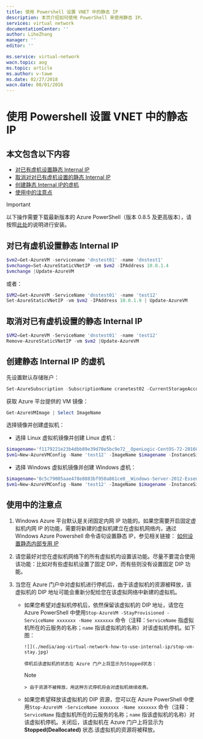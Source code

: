 ```yaml
---
title: 使用 Powershell 设置 VNET 中的静态 IP
description: 本页介绍如何使用 PowerShell 来使用静态 IP。
services: virtual network
documentationCenter: ''
author: LiheZhang
manager: ''
editor: ''

ms.service: virtual-network
wacn.topic: aog
ms.topic: article
ms.author: v-tawe
ms.date: 02/27/2018
wacn.date: 08/01/2016
---
```


# 使用 Powershell 设置 VNET 中的静态 IP 

## 本文包含以下内容

- [对已有虚机设置静态 Internal IP](#exist)
- [取消对对已有虚机设置的静态 Internal IP](#cancle)
- [创建静态 Internal IP的虚机](#create)
- [使用中的注意点](#note)

> [!IMPORTANT]
> 以下操作需要下载最新版本的 Azure PowerShell（版本 0.8.5 及更高版本），请按照[此处](/powershell-install-configure)的说明进行安装。

## <a id="exist"></a>对已有虚机设置静态 Internal IP	

```powershell
$vm2=Get-AzureVM -servicename 'dnstest01' -name 'dnstest1'
$vmchange=Set-AzureStaticVNetIP -vm $vm2 -IPAddress 10.0.1.4
$vmchange |Update-AzureVM
```

或者：

```powershell
$VM2=Get-AzureVM -ServiceName 'dnstest01' -name 'test12' 
Set-AzureStaticVNetIP -vm $vm2 -IPAddress 10.0.1.9 | Update-AzureVM
```

## <a id="cancle"></a>取消对已有虚机设置的静态 Internal IP 

```powershell
$VM2=Get-AzureVM -ServiceName 'dnstest01' -name 'test12'
Remove-AzureStaticVNetIP -vm $vm2 |Update-AzureVM
```

## <a id="create"></a>创建静态 Internal IP 的虚机

先设置默认存储账户：

```powershell
Set-AzureSubscription -SubscriptionName cranetest02 -CurrentStorageAccountName portalvhdszls6kbzqlcpdn
```

获取 Azure 平台提供的 VM 镜像：

```powershell
Get-AzureVMImage | Select ImageName
```

选择镜像并创建虚拟机：

- 选择 Linux 虚拟机镜像并创建 Linux 虚机：

```powershell
$imagename='f1179221e23b4dbb89e39d70e5bc9e72__OpenLogic-CentOS-72-20160617'	
$vm1=New-AzureVMConfig -Name 'test12' -ImageName $imagename -InstanceSize Small |Add-AzureProvisioningConfig -Linux -LinuxUser 'crane' -Password '*****'; Set-AzureSubnet -VM $vm1 -SubnetNames 'testtest1'; Set-AzureStaticVNetIP -IPAddress 10.0.1.10 -VM $vm1; New-AzureVM -ServiceName 'test11' -vm $vm1 -VNetName 'test001'
```

- 选择 Windows 虚拟机镜像并创建 Windows 虚机：

```powershell
$imagename='0c5c79005aae478e8883bf950a861ce0__Windows-Server-2012-Essentials-20131018-zhcn'
$vm1=New-AzureVMConfig -Name 'test12' -ImageName $imagename -InstanceSize Small |Add-AzureProvisioningConfig -Windows -AdminUsername 'crane' -Password 'xxxxxxxx'; Set-AzureSubnet -VM $vm1 -SubnetNames 'testtest1'; Set-AzureStaticVNetIP -IPAddress 10.0.1.10 -VM $vm1; New-AzureVM -ServiceName 'test11' -vm $vm1 -VNetName 'test001'
```

## <a id="note"></a>使用中的注意点

1. Windows Azure 平台默认是关闭固定内网 IP 功能的。如果您需要开启固定虚拟机内网 IP 的功能，需要将新建的虚拟机建立在虚拟机网络内，通过 Windows Azure Powershell 命令语句设置静态 IP，参见相关链接： [如何设置静态内部专用 IP](/virtual-network/virtual-networks-reserved-private-ip)  
2. 请您最好对您在虚拟机网络下的所有虚拟机均设置该功能。尽量不要混合使用该功能：比如对有些虚拟机设置了固定 DIP，而有些则没有设置固定 DIP 功能。
3. 当您在 Azure 门户中对虚拟机进行停机后，由于该虚拟机的资源被释放，该虚拟机的 DIP 地址可能会重新分配给您在该虚拟网络中新建的虚拟机。

      - 如果您希望对虚拟机停机后，依然保留该虚拟机的 DIP 地址，请您在 Azure PowerShell 中使用`Stop-AzureVM -StayProvisioned -ServiceName xxxxxxx -Name xxxxxxx` 命令（注释：`ServiceName` 指虚拟机所在的云服务的名称；`name` 指该虚拟机的名称）对该虚拟机停机。如下图：
            
            ![](./media/aog-virtual-network-how-to-use-internal-ip/stop-vm-stay.jpg)

            停机后该虚拟机的状态在 Azure 门户上将显示为Stopped状态：

 		> [!NOTE]
            > 由于资源不被释放，用这种方式停机将会对虚拟机继续收费。

      - 如果您希望释放该虚拟机的 DIP 资源，您可以在 Azure PowerShell 中使用`Stop-AzureVM -ServiceName xxxxxxx -Name xxxxxxx` 命令（注释：`ServiceName` 指虚拟机所在的云服务的名称；`name` 指该虚拟机的名称）对该虚拟机停机。关闭后，该虚拟机在 Azure 门户上将显示为 **Stopped(Deallocated)** 状态.该虚拟机的资源将被释放。